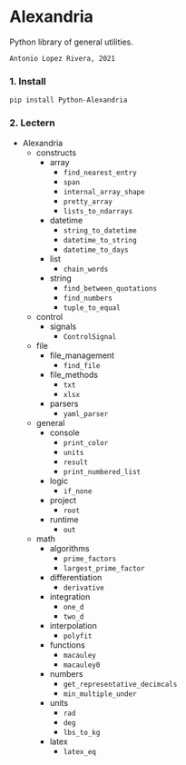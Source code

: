 # Alexandria
Python library of general utilities.

`Antonio Lopez Rivera, 2021`

### 1. Install

`pip install Python-Alexandria`

### 2. Lectern

- Alexandria
    - constructs
        - array
            - `find_nearest_entry`
            - `span`
            - `internal_array_shape`
            - `pretty_array`
            - `lists_to_ndarrays`
        - datetime
            - `string_to_datetime`
            - `datetime_to_string`
            - `datetime_to_days`
        - list
            - `chain_words`
        - string
            - `find_between_quotations`
            - `find_numbers`
            - `tuple_to_equal`
    - control
        - signals
            - `ControlSignal`
    - file
        - file_management
            - `find_file`
        - file_methods
            - `txt`
            - `xlsx`
        - parsers
            - `yaml_parser`
    - general
        - console
            - `print_color`
            - `units`
            - `result`
            - `print_numbered_list`
        - logic
            - `if_none`
        - project
            - `root`
        - runtime
            - `out`
    - math
        - algorithms
            - `prime_factors`
            - `largest_prime_factor`
        - differentiation
            - `derivative`
        - integration
            - `one_d`
            - `two_d`
        - interpolation
            - `polyfit`
        - functions
            - `macauley`
            - `macauley0`
        - numbers   
            - `get_representative_decimcals`
            - `min_multiple_under`
        - units
            - `rad`
            - `deg`
            - `lbs_to_kg`
        - latex
            - `latex_eq`
